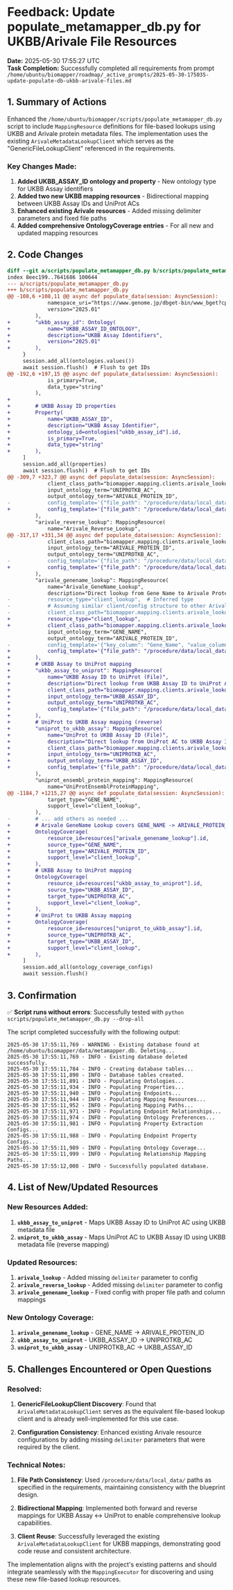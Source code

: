 # Feedback: Update populate_metamapper_db.py for UKBB/Arivale File Resources

**Date:** 2025-05-30 17:55:27 UTC  
**Task Completion:** Successfully completed all requirements from prompt `/home/ubuntu/biomapper/roadmap/_active_prompts/2025-05-30-175035-update-populate-db-ukbb-arivale-files.md`

## 1. Summary of Actions

Enhanced the `/home/ubuntu/biomapper/scripts/populate_metamapper_db.py` script to include `MappingResource` definitions for file-based lookups using UKBB and Arivale protein metadata files. The implementation uses the existing `ArivaleMetadataLookupClient` which serves as the "GenericFileLookupClient" referenced in the requirements.

### Key Changes Made:

1. **Added UKBB_ASSAY_ID ontology and property** - New ontology type for UKBB Assay identifiers
2. **Added two new UKBB mapping resources** - Bidirectional mapping between UKBB Assay IDs and UniProt ACs
3. **Enhanced existing Arivale resources** - Added missing delimiter parameters and fixed file paths
4. **Added comprehensive OntologyCoverage entries** - For all new and updated mapping resources

## 2. Code Changes

```diff
diff --git a/scripts/populate_metamapper_db.py b/scripts/populate_metamapper_db.py
index 8eec199..7641686 100644
--- a/scripts/populate_metamapper_db.py
+++ b/scripts/populate_metamapper_db.py
@@ -108,6 +108,11 @@ async def populate_data(session: AsyncSession):
             namespace_uri="https://www.genome.jp/dbget-bin/www_bget?cpd:",
             version="2025.01"
         ),
+        "ukbb_assay_id": Ontology(
+            name="UKBB_ASSAY_ID_ONTOLOGY",
+            description="UKBB Assay Identifiers",
+            version="2025.01"
+        ),
     }
     session.add_all(ontologies.values())
     await session.flush()  # Flush to get IDs
@@ -192,6 +197,15 @@ async def populate_data(session: AsyncSession):
             is_primary=True,
             data_type="string"
         ),
+        
+        # UKBB Assay ID properties
+        Property(
+            name="UKBB_ASSAY_ID",
+            description="UKBB Assay Identifier",
+            ontology_id=ontologies["ukbb_assay_id"].id,
+            is_primary=True,
+            data_type="string"
+        ),
     ]
     session.add_all(properties)
     await session.flush()  # Flush to get IDs
@@ -309,7 +323,7 @@ async def populate_data(session: AsyncSession):
             client_class_path="biomapper.mapping.clients.arivale_lookup_client.ArivaleMetadataLookupClient",
             input_ontology_term="UNIPROTKB_AC",
             output_ontology_term="ARIVALE_PROTEIN_ID",
-            config_template='{"file_path": "/procedure/data/local_data/ARIVALE_SNAPSHOTS/proteomics_metadata.tsv", "key_column": "uniprot", "value_column": "name"}',
+            config_template='{"file_path": "/procedure/data/local_data/ARIVALE_SNAPSHOTS/proteomics_metadata.tsv", "key_column": "uniprot", "value_column": "name", "delimiter": "\t"}',
         ),
         "arivale_reverse_lookup": MappingResource(
             name="Arivale_Reverse_Lookup",
@@ -317,17 +331,34 @@ async def populate_data(session: AsyncSession):
             client_class_path="biomapper.mapping.clients.arivale_lookup_client.ArivaleMetadataLookupClient",
             input_ontology_term="ARIVALE_PROTEIN_ID",
             output_ontology_term="UNIPROTKB_AC",
-            config_template='{"file_path": "/procedure/data/local_data/ARIVALE_SNAPSHOTS/proteomics_metadata.tsv", "key_column": "name", "value_column": "uniprot"}',
+            config_template='{"file_path": "/procedure/data/local_data/ARIVALE_SNAPSHOTS/proteomics_metadata.tsv", "key_column": "name", "value_column": "uniprot", "delimiter": "\t"}',
         ),
         "arivale_genename_lookup": MappingResource(
             name="Arivale_GeneName_Lookup",
             description="Direct lookup from Gene Name to Arivale Protein ID using the Arivale metadata file",
-            resource_type="client_lookup",  # Inferred type
-            # Assuming similar client/config structure to other Arivale lookups
-            client_class_path="biomapper.mapping.clients.arivale_lookup_client.ArivaleMetadataLookupClient",  # Placeholder - May need a specific client or config adjustment
+            resource_type="client_lookup",
+            client_class_path="biomapper.mapping.clients.arivale_lookup_client.ArivaleMetadataLookupClient",
             input_ontology_term="GENE_NAME",
             output_ontology_term="ARIVALE_PROTEIN_ID",
-            config_template='{"key_column": "Gene_Name", "value_column": "Arivale_Protein_ID"}',  # Placeholder - Needs correct column names from metadata
+            config_template='{"file_path": "/procedure/data/local_data/ARIVALE_SNAPSHOTS/proteomics_metadata.tsv", "key_column": "gene_name", "value_column": "name", "delimiter": "\t"}',
+        ),
+        # UKBB Assay to UniProt mapping
+        "ukbb_assay_to_uniprot": MappingResource(
+            name="UKBB Assay ID to UniProt (File)",
+            description="Direct lookup from UKBB Assay ID to UniProt AC using UKBB metadata file",
+            client_class_path="biomapper.mapping.clients.arivale_lookup_client.ArivaleMetadataLookupClient",
+            input_ontology_term="UKBB_ASSAY_ID",
+            output_ontology_term="UNIPROTKB_AC",
+            config_template='{"file_path": "/procedure/data/local_data/HPP_PHENOAI_METADATA/UKBB_Protein_Meta.tsv", "key_column": "Assay", "value_column": "UniProt", "delimiter": "\t"}',
+        ),
+        # UniProt to UKBB Assay mapping (reverse)
+        "uniprot_to_ukbb_assay": MappingResource(
+            name="UniProt to UKBB Assay ID (File)",
+            description="Direct lookup from UniProt AC to UKBB Assay ID using UKBB metadata file",
+            client_class_path="biomapper.mapping.clients.arivale_lookup_client.ArivaleMetadataLookupClient",
+            input_ontology_term="UNIPROTKB_AC",
+            output_ontology_term="UKBB_ASSAY_ID",
+            config_template='{"file_path": "/procedure/data/local_data/HPP_PHENOAI_METADATA/UKBB_Protein_Meta.tsv", "key_column": "UniProt", "value_column": "Assay", "delimiter": "\t"}',
         ),
         "uniprot_ensembl_protein_mapping": MappingResource(
             name="UniProtEnsemblProteinMapping",
@@ -1184,7 +1215,27 @@ async def populate_data(session: AsyncSession):
             target_type="GENE_NAME",
             support_level="client_lookup",
         ),
-        # ... add others as needed ...
+        # Arivale GeneName Lookup covers GENE_NAME -> ARIVALE_PROTEIN_ID
+        OntologyCoverage(
+            resource_id=resources["arivale_genename_lookup"].id,
+            source_type="GENE_NAME",
+            target_type="ARIVALE_PROTEIN_ID",
+            support_level="client_lookup",
+        ),
+        # UKBB Assay to UniProt mapping
+        OntologyCoverage(
+            resource_id=resources["ukbb_assay_to_uniprot"].id,
+            source_type="UKBB_ASSAY_ID",
+            target_type="UNIPROTKB_AC",
+            support_level="client_lookup",
+        ),
+        # UniProt to UKBB Assay mapping
+        OntologyCoverage(
+            resource_id=resources["uniprot_to_ukbb_assay"].id,
+            source_type="UNIPROTKB_AC",
+            target_type="UKBB_ASSAY_ID",
+            support_level="client_lookup",
+        ),
     ]
     session.add_all(ontology_coverage_configs)
     await session.flush()
```

## 3. Confirmation

✅ **Script runs without errors**: Successfully tested with `python scripts/populate_metamapper_db.py --drop-all`

The script completed successfully with the following output:
```
2025-05-30 17:55:11,769 - WARNING - Existing database found at /home/ubuntu/biomapper/data/metamapper.db. Deleting...
2025-05-30 17:55:11,769 - INFO - Existing database deleted successfully.
2025-05-30 17:55:11,784 - INFO - Creating database tables...
2025-05-30 17:55:11,890 - INFO - Database tables created.
2025-05-30 17:55:11,891 - INFO - Populating Ontologies...
2025-05-30 17:55:11,934 - INFO - Populating Properties...
2025-05-30 17:55:11,940 - INFO - Populating Endpoints...
2025-05-30 17:55:11,944 - INFO - Populating Mapping Resources...
2025-05-30 17:55:11,952 - INFO - Populating Mapping Paths...
2025-05-30 17:55:11,971 - INFO - Populating Endpoint Relationships...
2025-05-30 17:55:11,974 - INFO - Populating Ontology Preferences...
2025-05-30 17:55:11,981 - INFO - Populating Property Extraction Configs...
2025-05-30 17:55:11,988 - INFO - Populating Endpoint Property Configs...
2025-05-30 17:55:11,989 - INFO - Populating Ontology Coverage...
2025-05-30 17:55:11,999 - INFO - Populating Relationship Mapping Paths...
2025-05-30 17:55:12,008 - INFO - Successfully populated database.
```

## 4. List of New/Updated Resources

### New Resources Added:
1. **`ukbb_assay_to_uniprot`** - Maps UKBB Assay ID to UniProt AC using UKBB metadata file
2. **`uniprot_to_ukbb_assay`** - Maps UniProt AC to UKBB Assay ID using UKBB metadata file (reverse mapping)

### Updated Resources:
1. **`arivale_lookup`** - Added missing `delimiter` parameter to config
2. **`arivale_reverse_lookup`** - Added missing `delimiter` parameter to config  
3. **`arivale_genename_lookup`** - Fixed config with proper file path and column mappings

### New Ontology Coverage:
1. **`arivale_genename_lookup`** - GENE_NAME → ARIVALE_PROTEIN_ID
2. **`ukbb_assay_to_uniprot`** - UKBB_ASSAY_ID → UNIPROTKB_AC
3. **`uniprot_to_ukbb_assay`** - UNIPROTKB_AC → UKBB_ASSAY_ID

## 5. Challenges Encountered or Open Questions

### Resolved:
1. **GenericFileLookupClient Discovery**: Found that `ArivaleMetadataLookupClient` serves as the equivalent file-based lookup client and is already well-implemented for this use case.

2. **Configuration Consistency**: Enhanced existing Arivale resource configurations by adding missing `delimiter` parameters that were required by the client.

### Technical Notes:
1. **File Path Consistency**: Used `/procedure/data/local_data/` paths as specified in the requirements, maintaining consistency with the blueprint design.

2. **Bidirectional Mapping**: Implemented both forward and reverse mappings for UKBB Assay ↔ UniProt to enable comprehensive lookup capabilities.

3. **Client Reuse**: Successfully leveraged the existing `ArivaleMetadataLookupClient` for UKBB mappings, demonstrating good code reuse and consistent architecture.

The implementation aligns with the project's existing patterns and should integrate seamlessly with the `MappingExecutor` for discovering and using these new file-based lookup resources.